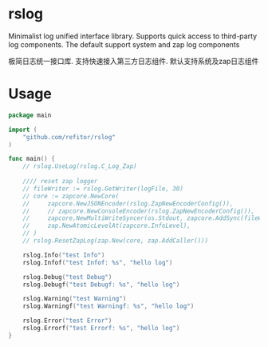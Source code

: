 # rslog
Minimalist log unified interface library. Supports quick access to third-party log components. The default support system and zap log components

极简日志统一接口库. 支持快速接入第三方日志组件. 默认支持系统及zap日志组件

# Usage
```go
package main

import (
    "github.com/refitor/rslog"
)

func main() {
    // rslog.UseLog(rslog.C_Log_Zap)
    
    //// reset zap logger
    // fileWriter := rslog.GetWriter(logFile, 30)
    // core := zapcore.NewCore(
    //     zapcore.NewJSONEncoder(rslog.ZapNewEncoderConfig()),
    //     // zapcore.NewConsoleEncoder(rslog.ZapNewEncoderConfig()),
    //     zapcore.NewMultiWriteSyncer(os.Stdout, zapcore.AddSync(fileWriter)),
    //     zap.NewAtomicLevelAt(zapcore.InfoLevel),
    // )
    // rslog.ResetZapLog(zap.New(core, zap.AddCaller()))

    rslog.Info("test Info")
    rslog.Infof("test Infof: %s", "hello log")

    rslog.Debug("test Debug")
    rslog.Debugf("test Debugf: %s", "hello log")

    rslog.Warning("test Warning")
    rslog.Warningf("test Warningf: %s", "hello log")

    rslog.Error("test Error")
    rslog.Errorf("test Errorf: %s", "hello log")
}
```
